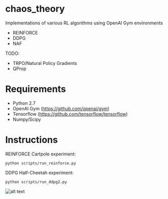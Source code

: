 # chaos_theory

Implementations of various RL algorithms using OpenAI Gym environments
- REINFORCE
- DDPG
- NAF

TODO:
- TRPO/Natural Policy Gradients
- QProp


Requirements
============

- Python 2.7
- OpenAI Gym (https://github.com/openai/gym)
- Tensorflow (https://github.com/tensorflow/tensorflow)
- Numpy/Scipy


Instructions
============

REINFORCE Cartpole experiment:
```
python scripts/run_reinforce.py
````

DDPG Half-Cheetah experiment:
```
python scripts/run_ddpg2.py
````
![alt text](https://github.com/justinjfu/resources/blob/master/rl_site/cheetah_ddpg.gif "Cheetah DDPG")
